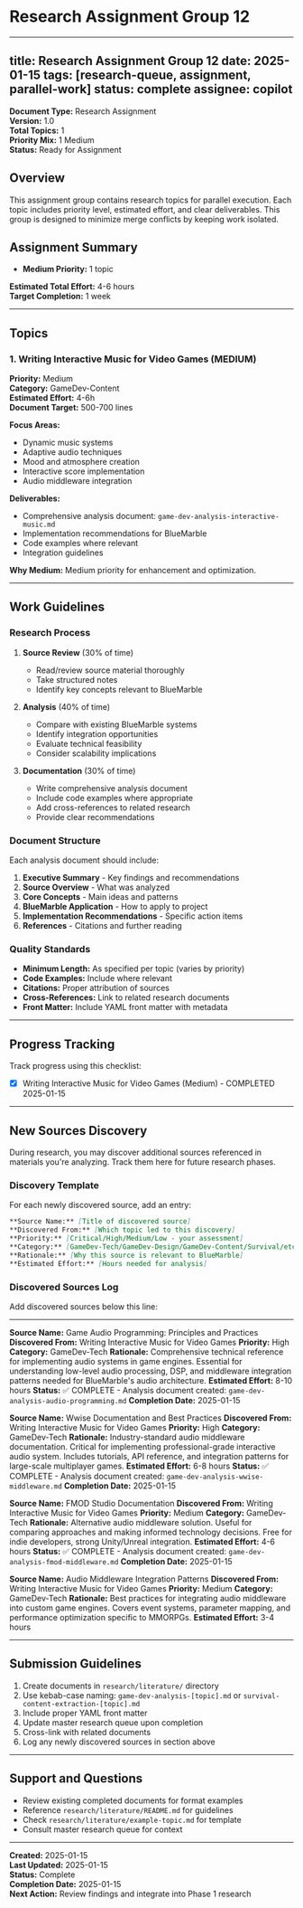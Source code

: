 # Research Assignment Group 12

---
title: Research Assignment Group 12
date: 2025-01-15
tags: [research-queue, assignment, parallel-work]
status: complete
assignee: copilot
---

**Document Type:** Research Assignment  
**Version:** 1.0  
**Total Topics:** 1  
**Priority Mix:** 1 Medium  
**Status:** Ready for Assignment

## Overview

This assignment group contains research topics for parallel execution. Each topic includes priority level, estimated effort, and clear deliverables. This group is designed to minimize merge conflicts by keeping work isolated.

## Assignment Summary

- **Medium Priority:** 1 topic

**Estimated Total Effort:** 4-6 hours  
**Target Completion:** 1 week

---

## Topics

### 1. Writing Interactive Music for Video Games (MEDIUM)

**Priority:** Medium  
**Category:** GameDev-Content  
**Estimated Effort:** 4-6h  
**Document Target:** 500-700 lines

**Focus Areas:**
- Dynamic music systems
- Adaptive audio techniques
- Mood and atmosphere creation
- Interactive score implementation
- Audio middleware integration

**Deliverables:**
- Comprehensive analysis document: `game-dev-analysis-interactive-music.md`
- Implementation recommendations for BlueMarble
- Code examples where relevant
- Integration guidelines

**Why Medium:**
Medium priority for enhancement and optimization.

---

## Work Guidelines

### Research Process

1. **Source Review** (30% of time)
   - Read/review source material thoroughly
   - Take structured notes
   - Identify key concepts relevant to BlueMarble

2. **Analysis** (40% of time)
   - Compare with existing BlueMarble systems
   - Identify integration opportunities
   - Evaluate technical feasibility
   - Consider scalability implications

3. **Documentation** (30% of time)
   - Write comprehensive analysis document
   - Include code examples where appropriate
   - Add cross-references to related research
   - Provide clear recommendations

### Document Structure

Each analysis document should include:

1. **Executive Summary** - Key findings and recommendations
2. **Source Overview** - What was analyzed
3. **Core Concepts** - Main ideas and patterns
4. **BlueMarble Application** - How to apply to project
5. **Implementation Recommendations** - Specific action items
6. **References** - Citations and further reading

### Quality Standards

- **Minimum Length:** As specified per topic (varies by priority)
- **Code Examples:** Include where relevant
- **Citations:** Proper attribution of sources
- **Cross-References:** Link to related research documents
- **Front Matter:** Include YAML front matter with metadata

---

## Progress Tracking

Track progress using this checklist:

- [x] Writing Interactive Music for Video Games (Medium) - COMPLETED 2025-01-15

---

## New Sources Discovery

During research, you may discover additional sources referenced in materials you're analyzing. Track them here for future research phases.

### Discovery Template

For each newly discovered source, add an entry:

```markdown
**Source Name:** [Title of discovered source]
**Discovered From:** [Which topic led to this discovery]
**Priority:** [Critical/High/Medium/Low - your assessment]
**Category:** [GameDev-Tech/GameDev-Design/GameDev-Content/Survival/etc.]
**Rationale:** [Why this source is relevant to BlueMarble]
**Estimated Effort:** [Hours needed for analysis]
```

### Discovered Sources Log

Add discovered sources below this line:

---

**Source Name:** Game Audio Programming: Principles and Practices
**Discovered From:** Writing Interactive Music for Video Games
**Priority:** High
**Category:** GameDev-Tech
**Rationale:** Comprehensive technical reference for implementing audio systems in game engines. Essential for
understanding low-level audio processing, DSP, and middleware integration patterns needed for BlueMarble's audio
architecture.
**Estimated Effort:** 8-10 hours
**Status:** ✅ COMPLETE - Analysis document created: `game-dev-analysis-audio-programming.md`
**Completion Date:** 2025-01-15

**Source Name:** Wwise Documentation and Best Practices
**Discovered From:** Writing Interactive Music for Video Games
**Priority:** High
**Category:** GameDev-Tech
**Rationale:** Industry-standard audio middleware documentation. Critical for implementing professional-grade
interactive audio system. Includes tutorials, API reference, and integration patterns for large-scale multiplayer
games.
**Estimated Effort:** 6-8 hours
**Status:** ✅ COMPLETE - Analysis document created: `game-dev-analysis-wwise-middleware.md`
**Completion Date:** 2025-01-15

**Source Name:** FMOD Studio Documentation
**Discovered From:** Writing Interactive Music for Video Games
**Priority:** Medium
**Category:** GameDev-Tech
**Rationale:** Alternative audio middleware solution. Useful for comparing approaches and making informed technology
decisions. Free for indie developers, strong Unity/Unreal integration.
**Estimated Effort:** 4-6 hours
**Status:** ✅ COMPLETE - Analysis document created: `game-dev-analysis-fmod-middleware.md`
**Completion Date:** 2025-01-15

**Source Name:** Audio Middleware Integration Patterns
**Discovered From:** Writing Interactive Music for Video Games
**Priority:** Medium
**Category:** GameDev-Tech
**Rationale:** Best practices for integrating audio middleware into custom game engines. Covers event systems,
parameter mapping, and performance optimization specific to MMORPGs.
**Estimated Effort:** 3-4 hours

---

## Submission Guidelines

1. Create documents in `research/literature/` directory
2. Use kebab-case naming: `game-dev-analysis-[topic].md` or `survival-content-extraction-[topic].md`
3. Include proper YAML front matter
4. Update master research queue upon completion
5. Cross-link with related documents
6. Log any newly discovered sources in section above

---

## Support and Questions

- Review existing completed documents for format examples
- Reference `research/literature/README.md` for guidelines
- Check `research/literature/example-topic.md` for template
- Consult master research queue for context

---

**Created:** 2025-01-15  
**Last Updated:** 2025-01-15  
**Status:** Complete  
**Completion Date:** 2025-01-15  
**Next Action:** Review findings and integrate into Phase 1 research
